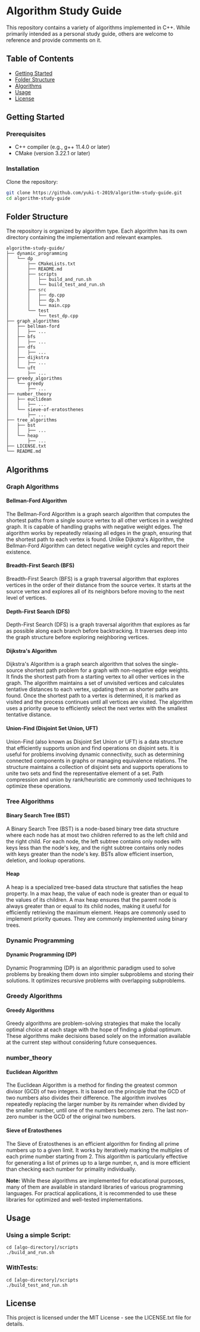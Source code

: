 # Algorithm Study Guide
This repository contains a variety of algorithms implemented in C++. 
While primarily intended as a personal study guide, others are welcome to reference and provide comments on it.

## Table of Contents
- [Getting Started](#getting-started)
- [Folder Structure](#folder-structure)
- [Algorithms](#algorithms)
- [Usage](#usage)
- [License](#license)


## Getting Started
### Prerequisites
- C++ compiler (e.g., g++ 11.4.0 or later)
- CMake (version 3.22.1 or later)

### Installation
Clone the repository:
```bash
git clone https://github.com/yuki-t-2019/algorithm-study-guide.git
cd algorithm-study-guide
```


## Folder Structure
The repository is organized by algorithm type.
Each algorithm has its own directory containing the implementation and relevant examples.
```
algorithm-study-guide/
├── dynamic_programming
│   └── dp
│       ├── CMakeLists.txt
│       ├── README.md
│       ├── scripts
│       │   ├── build_and_run.sh
│       │   └── build_test_and_run.sh
│       ├── src
│       │   ├── dp.cpp
│       │   ├── dp.h
│       │   └── main.cpp
│       └── test
│           └── test_dp.cpp
├── graph_algorithms
│   ├── bellman-ford
│   │   ├── ...
│   ├── bfs
│   │   ├── ...
│   ├── dfs
│   │   ├── ...
│   ├── dijkstra
│   │   ├── ...
│   └── uft
│       ├── ...
├── greedy_algorithms
│   └── greedy
│       ├── ...
├── number_theory
│   ├── euclidean
│   │   ├── ...
│   └── sieve-of-eratosthenes
│       ├── ...
├── tree_algorithms
│   ├── bst
│   │   ├── ...
│   └── heap
│       ├── ...
├── LICENSE.txt
└── README.md
```

## Algorithms

### Graph Algorithms
#### Bellman-Ford Algorithm
The Bellman-Ford Algorithm is a graph search algorithm that computes the shortest paths from a single source vertex to all other vertices in a weighted graph. It is capable of handling graphs with negative weight edges. The algorithm works by repeatedly relaxing all edges in the graph, ensuring that the shortest path to each vertex is found. Unlike Dijkstra's Algorithm, the Bellman-Ford Algorithm can detect negative weight cycles and report their existence.

#### Breadth-First Search (BFS)
Breadth-First Search (BFS) is a graph traversal algorithm that explores vertices in the order of their distance from the source vertex. It starts at the source vertex and explores all of its neighbors before moving to the next level of vertices.

#### Depth-First Search (DFS)
Depth-First Search (DFS) is a graph traversal algorithm that explores as far as possible along each branch before backtracking. It traverses deep into the graph structure before exploring neighboring vertices.

#### Dijkstra's Algorithm
Dijkstra's Algorithm is a graph search algorithm that solves the single-source shortest path problem for a graph with non-negative edge weights. It finds the shortest path from a starting vertex to all other vertices in the graph. The algorithm maintains a set of unvisited vertices and calculates tentative distances to each vertex, updating them as shorter paths are found. Once the shortest path to a vertex is determined, it is marked as visited and the process continues until all vertices are visited. The algorithm uses a priority queue to efficiently select the next vertex with the smallest tentative distance.

#### Union-Find (Disjoint Set Union, UFT)
Union-Find (also known as Disjoint Set Union or UFT) is a data structure that efficiently supports union and find operations on disjoint sets. It is useful for problems involving dynamic connectivity, such as determining connected components in graphs or managing equivalence relations. The structure maintains a collection of disjoint sets and supports operations to unite two sets and find the representative element of a set. Path compression and union by rank/heuristic are commonly used techniques to optimize these operations.

### Tree Algorithms
#### Binary Search Tree (BST)
A Binary Search Tree (BST) is a node-based binary tree data structure where each node has at most two children referred to as the left child and the right child. For each node, the left subtree contains only nodes with keys less than the node's key, and the right subtree contains only nodes with keys greater than the node's key. BSTs allow efficient insertion, deletion, and lookup operations.

#### Heap
A heap is a specialized tree-based data structure that satisfies the heap property. In a max heap, the value of each node is greater than or equal to the values of its children. A max heap ensures that the parent node is always greater than or equal to its child nodes, making it useful for efficiently retrieving the maximum element. Heaps are commonly used to implement priority queues. They are commonly implemented using binary trees.

### Dynamic Programming
#### Dynamic Programming (DP)
Dynamic Programming (DP) is an algorithmic paradigm used to solve problems by breaking them down into simpler subproblems and storing their solutions. It optimizes recursive problems with overlapping subproblems.

### Greedy Algorithms
#### Greedy Algorithms
Greedy algorithms are problem-solving strategies that make the locally optimal choice at each stage with the hope of finding a global optimum. These algorithms make decisions based solely on the information available at the current step without considering future consequences.

### number_theory
#### Euclidean Algorithm
The Euclidean Algorithm is a method for finding the greatest common divisor (GCD) of two integers. It is based on the principle that the GCD of two numbers also divides their difference. The algorithm involves repeatedly replacing the larger number by its remainder when divided by the smaller number, until one of the numbers becomes zero. The last non-zero number is the GCD of the original two numbers.

#### Sieve of Eratosthenes
The Sieve of Eratosthenes is an efficient algorithm for finding all prime numbers up to a given limit. It works by iteratively marking the multiples of each prime number starting from 2. This algorithm is particularly effective for generating a list of primes up to a large number, n, and is more efficient than checking each number for primality individually.

**Note:**
While these algorithms are implemented for educational purposes, many of them are available in standard libraries of various programming languages. For practical applications, it is recommended to use these libraries for optimized and well-tested implementations.



## Usage
### Using a simple Script:
```
cd [algo-directory]/scripts
./build_and_run.sh
```
### WithTests:
```
cd [algo-directory]/scripts
./build_test_and_run.sh
```


## License
This project is licensed under the MIT License - see the LICENSE.txt file for details.
